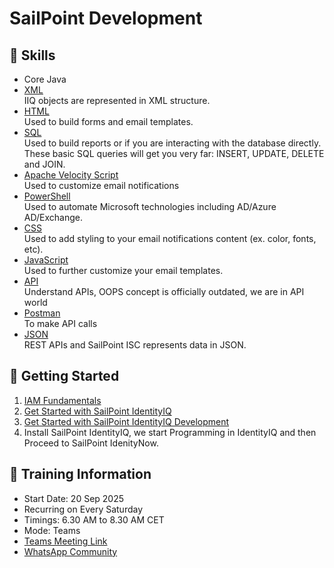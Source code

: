 # SailPoint Development

## 🌱 Skills
- Core Java
- [XML](https://www.w3schools.com/xml/default.asp)<br/> IIQ objects are represented in XML structure.
- [HTML](https://developer.mozilla.org/en-US/docs/Web/HTML)<br/> Used to build forms and email templates.
- [SQL](https://www.w3schools.com/mysql/default.asp)<br/> Used to build reports or if you are interacting with the database directly. These basic SQL queries will get you very far: INSERT, UPDATE, DELETE and JOIN.
- [Apache Velocity Script](https://velocity.apache.org/engine/1.7/user-guide.html)<br/> Used to customize email notifications
- [PowerShell](https://learn.microsoft.com/en-us/training/modules/script-with-powershell/)<br/> Used to automate Microsoft technologies including AD/Azure AD/Exchange.
- [CSS](https://developer.mozilla.org/en-US/docs/Web/CSS)<br/>Used to add styling to your email notifications content (ex. color, fonts, etc).
- [JavaScript](https://developer.mozilla.org/en-US/docs/Web/JavaScript)<br/> Used to further customize your email templates.
- [API](https://youtu.be/HOzkXRLx-T4?si=ae5A9NUeNPudYXOt)<br/> Understand APIs, OOPS concept is officially outdated, we are in API world
- [Postman](https://www.postman.com/)<br/> To make API calls
- [JSON](https://youtube.com/playlist?list=PL-h7qqtoVN126RnI5P2fZ62ZFxp8qzg8Q&si=XYJMFsbQhKVMiheu)<br/> REST APIs and SailPoint ISC represents data in JSON.


## 🌱 Getting Started

1. [IAM Fundamentals](https://youtube.com/playlist?list=PL-h7qqtoVN12Ml_JrTuBvanTXjNFvL93R&si=L71QGlJEoG4NpNbn)
2. [Get Started with SailPoint IdentityIQ](https://www.linkedin.com/posts/krm7_sailpoint-identityiq-learning-path-activity-7269322852015697920-Y3ec?utm_source=share&utm_medium=member_desktop&rcm=ACoAABAZ0e0B-LBWoT8apjoBLq5NP6_XiQJLffg)
3. [Get Started with SailPoint IdentityIQ Development](https://developer.sailpoint.com/discuss/t/getting-started-with-sailpoint-iiq-development/37391/1)
4. Install SailPoint IdentityIQ, we start Programming in IdentityIQ and then Proceed to SailPoint IdenityNow.

## 🌱 Training Information
- Start Date: 20 Sep 2025
- Recurring on Every Saturday
- Timings: 6.30 AM to 8.30 AM CET
- Mode: Teams
- [Teams Meeting Link]()
- [WhatsApp Community](https://chat.whatsapp.com/DvRAdNZKZQhLK44m8TurAX?mode=ems_copy_c)

